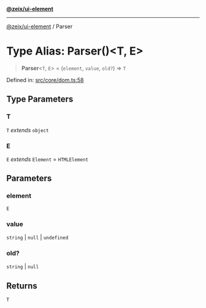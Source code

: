 [**@zeix/ui-element**](../README.md)

***

[@zeix/ui-element](../globals.md) / Parser

# Type Alias: Parser()\<T, E\>

> **Parser**\<`T`, `E`\> = (`element`, `value`, `old?`) => `T`

Defined in: [src/core/dom.ts:58](https://github.com/zeixcom/ui-element/blob/fd6a54ac92f1f6f52f6ec5af9f74d49d0d42ccec/src/core/dom.ts#L58)

## Type Parameters

### T

`T` *extends* `object`

### E

`E` *extends* `Element` = `HTMLElement`

## Parameters

### element

`E`

### value

`string` | `null` | `undefined`

### old?

`string` | `null`

## Returns

`T`
